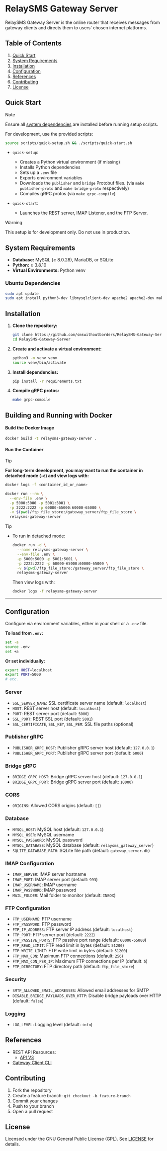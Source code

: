 # RelaySMS Gateway Server

RelaySMS Gateway Server is the online router that receives messages from gateway clients and directs them to users' chosen internet platforms.

## Table of Contents

1. [Quick Start](#quick-start)
2. [System Requirements](#system-requirements)
3. [Installation](#installation)
4. [Configuration](#configuration)
5. [References](#references)
6. [Contributing](#contributing)
7. [License](#license)

## Quick Start

> [!NOTE]
>
> Ensure all [system dependencies](#system-requirements) are installed before running setup scripts.

For development, use the provided scripts:

```bash
source scripts/quick-setup.sh && ./scripts/quick-start.sh
```

- `quick-setup`:

  - Creates a Python virtual environment (if missing)
  - Installs Python dependencies
  - Sets up a `.env` file
  - Exports environment variables
  - Downloads the `publisher` and `bridge` Protobuf files. (via `make publisher-proto` and `make bridge-proto` respectively)
  - Compiles gRPC protos (via `make grpc-compile`)

- `quick-start`:
  - Launches the REST server, IMAP Listener, and the FTP Server.

> [!WARNING]
>
> This setup is for development only. Do not use in production.

## System Requirements

- **Database:** MySQL (≥ 8.0.28), MariaDB, or SQLite
- **Python:** ≥ 3.8.10
- **Virtual Environments:** Python venv

### Ubuntu Dependencies

```bash
sudo apt update
sudo apt install python3-dev libmysqlclient-dev apache2 apache2-dev make libapache2-mod-wsgi-py3
```

## Installation

1. **Clone the repository:**

   ```bash
   git clone https://github.com/smswithoutborders/RelaySMS-Gateway-Server.git
   cd RelaySMS-Gateway-Server
   ```

2. **Create and activate a virtual environment:**

   ```bash
   python3 -m venv venv
   source venv/bin/activate
   ```

3. **Install dependencies:**

   ```bash
   pip install -r requirements.txt
   ```

4. **Compile gRPC protos:**

   ```bash
   make grpc-compile
   ```

## Building and Running with Docker

#### Build the Docker Image

```bash
docker build -t relaysms-gateway-server .
```

#### Run the Container

> [!TIP]
>
> **For long-term development, you may want to run the container in detached mode (`-d`) and view logs with:**
>
> ```bash
> docker logs -f <container_id_or_name>
> ```

```bash
docker run --rm \
  --env-file .env \
  -p 5000:5000 -p 5001:5001 \
  -p 2222:2222 -p 60000-65000:60000-65000 \
  -v $(pwd)/ftp_file_store:/gateway_server/ftp_file_store \
  relaysms-gateway-server
```

> [!TIP]
>
> - To run in detached mode:
>   ```bash
>   docker run -d \
>     --name relaysms-gateway-server \
>     --env-file .env \
>     -p 5000:5000 -p 5001:5001 \
>     -p 2222:2222 -p 60000-65000:60000-65000 \
>     -v $(pwd)/ftp_file_store:/gateway_server/ftp_file_store \
>     relaysms-gateway-server
>   ```
>   Then view logs with:
>   ```bash
>   docker logs -f relaysms-gateway-server
>   ```

---

## Configuration

Configure via environment variables, either in your shell or a `.env` file.

**To load from `.env`:**

```bash
set -a
source .env
set +a
```

**Or set individually:**

```bash
export HOST=localhost
export PORT=5000
# etc.
```

### Server

- `SSL_SERVER_NAME`: SSL certificate server name (default: `localhost`)
- `HOST`: REST server host (default: `localhost`)
- `PORT`: REST server port (default: `5000`)
- `SSL_PORT`: REST SSL port (default: `5001`)
- `SSL_CERTIFICATE`, `SSL_KEY`, `SSL_PEM`: SSL file paths (optional)

### Publisher gRPC

- `PUBLISHER_GRPC_HOST`: Publisher gRPC server host (default: `127.0.0.1`)
- `PUBLISHER_GRPC_PORT`: Publisher gRPC server port (default: `6000`)

### Bridge gRPC

- `BRIDGE_GRPC_HOST`: Bridge gRPC server host (default: `127.0.0.1`)
- `BRIDGE_GRPC_PORT`: Bridge gRPC server port (default: `10000`)

### CORS

- `ORIGINS`: Allowed CORS origins (default: `[]`)

### Database

- `MYSQL_HOST`: MySQL host (default: `127.0.0.1`)
- `MYSQL_USER`: MySQL username
- `MYSQL_PASSWORD`: MySQL password
- `MYSQL_DATABASE`: MySQL database (default: `relaysms_gateway_server`)
- `SQLITE_DATABASE_PATH`: SQLite file path (default: `gateway_server.db`)

### IMAP Configuration

- `IMAP_SERVER`: IMAP server hostname
- `IMAP_PORT`: IMAP server port (default: `993`)
- `IMAP_USERNAME`: IMAP username
- `IMAP_PASSWORD`: IMAP password
- `MAIL_FOLDER`: Mail folder to monitor (default: `INBOX`)

### FTP Configuration

- `FTP_USERNAME`: FTP username
- `FTP_PASSWORD`: FTP password
- `FTP_IP_ADDRESS`: FTP server IP address (default: `localhost`)
- `FTP_PORT`: FTP server port (default: `2222`)
- `FTP_PASSIVE_PORTS`: FTP passive port range (default: `60000-65000`)
- `FTP_READ_LIMIT`: FTP read limit in bytes (default: `51200`)
- `FTP_WRITE_LIMIT`: FTP write limit in bytes (default: `51200`)
- `FTP_MAX_CON`: Maximum FTP connections (default: `256`)
- `FTP_MAX_CON_PER_IP`: Maximum FTP connections per IP (default: `5`)
- `FTP_DIRECTORY`: FTP directory path (default: `ftp_file_store`)

### Security

- `SMTP_ALLOWED_EMAIL_ADDRESSES`: Allowed email addresses for SMTP
- `DISABLE_BRIDGE_PAYLOADS_OVER_HTTP`: Disable bridge payloads over HTTP (default: `false`)

### Logging

- `LOG_LEVEL`: Logging level (default: `info`)

## References

- REST API Resources:
  - [API V3](docs/api_v3.md)
- [Gateway Client CLI](docs/gateway_clients_cli.md)

## Contributing

1. Fork the repository
2. Create a feature branch: `git checkout -b feature-branch`
3. Commit your changes
4. Push to your branch
5. Open a pull request

## License

Licensed under the GNU General Public License (GPL). See [LICENSE](LICENSE) for details.
